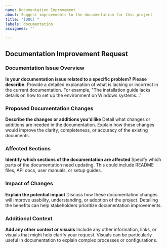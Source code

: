 ```yaml
---
name: Documentation Improvement
about: Suggest improvements to the documentation for this project
title: "[DOC] "
labels: documentation
assignees: ''

---
```


## Documentation Improvement Request

### Documentation Issue Overview
**Is your documentation issue related to a specific problem? Please describe.**
Provide a detailed explanation of what is lacking or incorrect in the current documentation. For example, "The installation guide lacks details on how to set up the environment on Windows systems..."

### Proposed Documentation Changes
**Describe the changes or additions you'd like**
Detail what changes or additions are needed in the documentation. Explain how these changes would improve the clarity, completeness, or accuracy of the existing documents.

### Affected Sections
**Identify which sections of the documentation are affected**
Specify which parts of the documentation need updating. This could include README files, API docs, user manuals, or setup guides.

### Impact of Changes
**Explain the potential impact**
Discuss how these documentation changes will improve usability, understanding, or adoption of the project. Detailing the benefits can help stakeholders prioritize documentation improvements.

### Additional Context
**Add any other context or visuals**
Include any other information, links, or visuals that might help clarify your request. Visuals can be particularly useful in documentation to explain complex processes or configurations.
